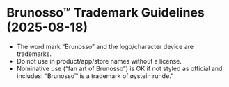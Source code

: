 ﻿# Brunosso™ Trademark Guidelines (2025-08-18)

- The word mark “Brunosso” and the logo/character device are trademarks.
- Do not use in product/app/store names without a license.
- Nominative use (“fan art of Brunosso”) is OK if not styled as official and includes:
  “Brunosso™ is a trademark of øystein runde.”
